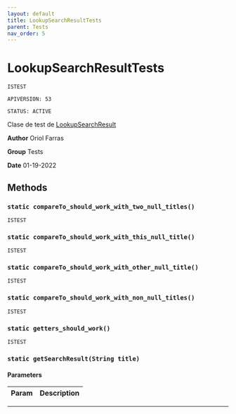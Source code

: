 ```yaml
---
layout: default
title: LookupSearchResultTests
parent: Tests
nav_order: 5
---
```


# LookupSearchResultTests

`ISTEST`

`APIVERSION: 53`

`STATUS: ACTIVE`

Clase de test de [LookupSearchResult](/Controllers/LookupSearchResult.md)

**Author** Oriol Farras

**Group** Tests

**Date** 01-19-2022

## Methods

### `static compareTo_should_work_with_two_null_titles()`

`ISTEST`

### `static compareTo_should_work_with_this_null_title()`

`ISTEST`

### `static compareTo_should_work_with_other_null_title()`

`ISTEST`

### `static compareTo_should_work_with_non_null_titles()`

`ISTEST`

### `static getters_should_work()`

`ISTEST`

### `static getSearchResult(String title)`

#### Parameters

| Param | Description |
| ----- | ----------- |

---
